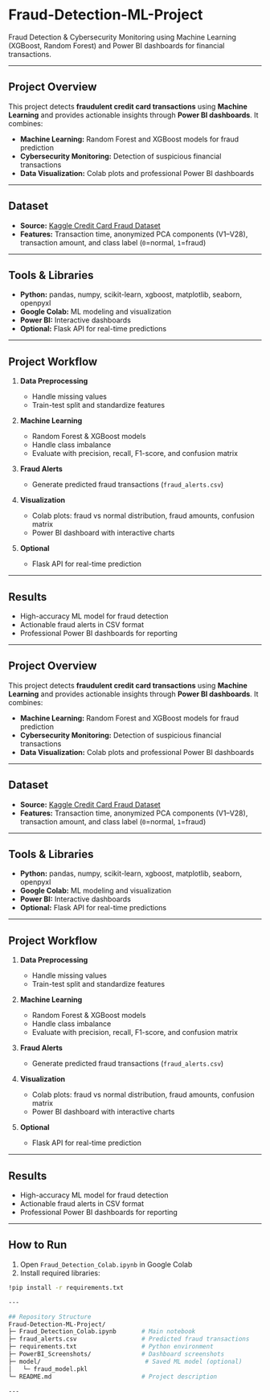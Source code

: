 # Fraud-Detection-ML-Project
Fraud Detection &amp; Cybersecurity Monitoring using Machine Learning (XGBoost, Random Forest) and Power BI dashboards for financial transactions.

---

## **Project Overview**
This project detects **fraudulent credit card transactions** using **Machine Learning** and provides actionable insights through **Power BI dashboards**. It combines:

- **Machine Learning:** Random Forest and XGBoost models for fraud prediction  
- **Cybersecurity Monitoring:** Detection of suspicious financial transactions  
- **Data Visualization:** Colab plots and professional Power BI dashboards  

---

## **Dataset**
- **Source:** [Kaggle Credit Card Fraud Dataset](https://www.kaggle.com/mlg-ulb/creditcardfraud)  
- **Features:** Transaction time, anonymized PCA components (V1–V28), transaction amount, and class label (`0`=normal, `1`=fraud)  

---

## **Tools & Libraries**
- **Python:** pandas, numpy, scikit-learn, xgboost, matplotlib, seaborn, openpyxl  
- **Google Colab:** ML modeling and visualization  
- **Power BI:** Interactive dashboards
- **Optional:** Flask API for real-time predictions  
---

## **Project Workflow**

1. **Data Preprocessing**
   - Handle missing values  
   - Train-test split and standardize features  

2. **Machine Learning**
   - Random Forest & XGBoost models  
   - Handle class imbalance  
   - Evaluate with precision, recall, F1-score, and confusion matrix  

3. **Fraud Alerts**
   - Generate predicted fraud transactions (`fraud_alerts.csv`)  

4. **Visualization**
   - Colab plots: fraud vs normal distribution, fraud amounts, confusion matrix  
   - Power BI dashboard with interactive charts  

5. **Optional**
   - Flask API for real-time prediction  

---

## **Results**
- High-accuracy ML model for fraud detection  
- Actionable fraud alerts in CSV format  
- Professional Power BI dashboards for reporting  

---

## **Project Overview**
This project detects **fraudulent credit card transactions** using **Machine Learning** and provides actionable insights through **Power BI dashboards**. It combines:

- **Machine Learning:** Random Forest and XGBoost models for fraud prediction  
- **Cybersecurity Monitoring:** Detection of suspicious financial transactions  
- **Data Visualization:** Colab plots and professional Power BI dashboards  

---

## **Dataset**
- **Source:** [Kaggle Credit Card Fraud Dataset](https://www.kaggle.com/mlg-ulb/creditcardfraud)  
- **Features:** Transaction time, anonymized PCA components (V1–V28), transaction amount, and class label (`0`=normal, `1`=fraud)  

---

## **Tools & Libraries**
- **Python:** pandas, numpy, scikit-learn, xgboost, matplotlib, seaborn, openpyxl  
- **Google Colab:** ML modeling and visualization  
- **Power BI:** Interactive dashboards  
- **Optional:** Flask API for real-time predictions  

---

## **Project Workflow**

1. **Data Preprocessing**
   - Handle missing values  
   - Train-test split and standardize features  

2. **Machine Learning**
   - Random Forest & XGBoost models  
   - Handle class imbalance  
   - Evaluate with precision, recall, F1-score, and confusion matrix  

3. **Fraud Alerts**
   - Generate predicted fraud transactions (`fraud_alerts.csv`)  

4. **Visualization**
   - Colab plots: fraud vs normal distribution, fraud amounts, confusion matrix  
   - Power BI dashboard with interactive charts  

5. **Optional**
   - Flask API for real-time prediction  

---

## **Results**
- High-accuracy ML model for fraud detection  
- Actionable fraud alerts in CSV format  
- Professional Power BI dashboards for reporting  

---

## **How to Run**
1. Open `Fraud_Detection_Colab.ipynb` in Google Colab  
2. Install required libraries:
```bash
!pip install -r requirements.txt

---

## Repository Structure
Fraud-Detection-ML-Project/
├─ Fraud_Detection_Colab.ipynb       # Main notebook
├─ fraud_alerts.csv                  # Predicted fraud transactions
├─ requirements.txt                  # Python environment
├─ PowerBI_Screenshots/              # Dashboard screenshots
├─ model/                             # Saved ML model (optional)
│   └─ fraud_model.pkl
└─ README.md                         # Project description

---
